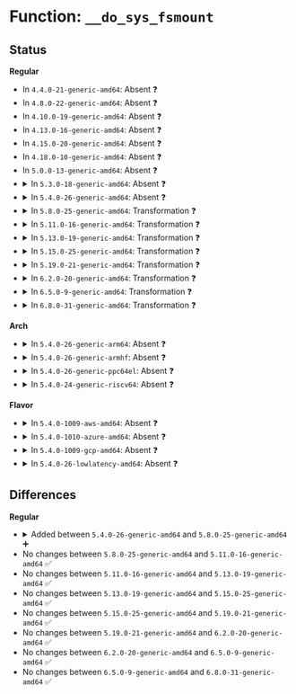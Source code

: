 # Function: <code>__do_sys_fsmount</code>

## Status
<b>Regular</b>
<ul>
<li>
In <code>4.4.0-21-generic-amd64</code>: Absent ❓
</li>
<li>
In <code>4.8.0-22-generic-amd64</code>: Absent ❓
</li>
<li>
In <code>4.10.0-19-generic-amd64</code>: Absent ❓
</li>
<li>
In <code>4.13.0-16-generic-amd64</code>: Absent ❓
</li>
<li>
In <code>4.15.0-20-generic-amd64</code>: Absent ❓
</li>
<li>
In <code>4.18.0-10-generic-amd64</code>: Absent ❓
</li>
<li>
In <code>5.0.0-13-generic-amd64</code>: Absent ❓
</li>
<li>
<details>
<summary>In <code>5.3.0-18-generic-amd64</code>: Absent ❓</summary>

```json
{
  "name": "__do_sys_fsmount",
  "collision_type": "Unique Static",
  "inline_type": "Full",
  "funcs": [
    {
      "addr": 18446744071581937782,
      "name": "__do_sys_fsmount",
      "external": false,
      "loc": "fs/namespace.c:3350",
      "file": "fs/namespace.c",
      "inline": "declared, inlined",
      "caller_inline": [
        "fs/namespace.c:__ia32_sys_fsmount",
        "fs/namespace.c:__x64_sys_fsmount"
      ],
      "caller_func": []
    }
  ],
  "symbols": []
}
```
</details>
</li>
<li>
<details>
<summary>In <code>5.4.0-26-generic-amd64</code>: Absent ❓</summary>

```json
{
  "name": "__do_sys_fsmount",
  "collision_type": "Unique Static",
  "inline_type": "Full",
  "funcs": [
    {
      "addr": 18446744071582010422,
      "name": "__do_sys_fsmount",
      "external": false,
      "loc": "fs/namespace.c:3381",
      "file": "fs/namespace.c",
      "inline": "declared, inlined",
      "caller_inline": [
        "fs/namespace.c:__ia32_sys_fsmount",
        "fs/namespace.c:__x64_sys_fsmount"
      ],
      "caller_func": []
    }
  ],
  "symbols": []
}
```
</details>
</li>
<li>
<details>
<summary>In <code>5.8.0-25-generic-amd64</code>: Transformation ❓</summary>

```c
long int __do_sys_fsmount(int fs_fd, unsigned int flags, unsigned int attr_flags)
```

```json
{
  "name": "__do_sys_fsmount",
  "collision_type": "Unique Static",
  "inline_type": "No",
  "funcs": [
    {
      "addr": 0,
      "name": "__do_sys_fsmount",
      "external": false,
      "loc": "fs/namespace.c:3434",
      "file": "fs/namespace.c",
      "inline": "seen, unknown",
      "caller_inline": [],
      "caller_func": [
        "fs/namespace.c:__ia32_sys_fsmount",
        "fs/namespace.c:__x64_sys_fsmount"
      ]
    }
  ],
  "symbols": [
    {
      "addr": 18446744071582246880,
      "name": "__do_sys_fsmount",
      "section": ".text",
      "bind": "STB_LOCAL",
      "size": 761
    },
    {
      "addr": 18446744071582257305,
      "name": "__do_sys_fsmount.cold",
      "section": ".text",
      "bind": "STB_LOCAL",
      "size": 21
    }
  ]
}
```
</details>
</li>
<li>
<details>
<summary>In <code>5.11.0-16-generic-amd64</code>: Transformation ❓</summary>

```c
long int __do_sys_fsmount(int fs_fd, unsigned int flags, unsigned int attr_flags)
```

```json
{
  "name": "__do_sys_fsmount",
  "collision_type": "Unique Static",
  "inline_type": "No",
  "funcs": [
    {
      "addr": 0,
      "name": "__do_sys_fsmount",
      "external": false,
      "loc": "fs/namespace.c:3456",
      "file": "fs/namespace.c",
      "inline": "seen, unknown",
      "caller_inline": [],
      "caller_func": [
        "fs/namespace.c:__ia32_sys_fsmount",
        "fs/namespace.c:__x64_sys_fsmount"
      ]
    }
  ],
  "symbols": [
    {
      "addr": 18446744071582296128,
      "name": "__do_sys_fsmount",
      "section": ".text",
      "bind": "STB_LOCAL",
      "size": 761
    },
    {
      "addr": 18446744071591339986,
      "name": "__do_sys_fsmount.cold",
      "section": ".text",
      "bind": "STB_LOCAL",
      "size": 21
    }
  ]
}
```
</details>
</li>
<li>
<details>
<summary>In <code>5.13.0-19-generic-amd64</code>: Transformation ❓</summary>

```c
long int __do_sys_fsmount(int fs_fd, unsigned int flags, unsigned int attr_flags)
```

```json
{
  "name": "__do_sys_fsmount",
  "collision_type": "Unique Static",
  "inline_type": "No",
  "funcs": [
    {
      "addr": 0,
      "name": "__do_sys_fsmount",
      "external": false,
      "loc": "fs/namespace.c:3516",
      "file": "fs/namespace.c",
      "inline": "seen, unknown",
      "caller_inline": [],
      "caller_func": [
        "fs/namespace.c:__ia32_sys_fsmount",
        "fs/namespace.c:__x64_sys_fsmount"
      ]
    }
  ],
  "symbols": [
    {
      "addr": 18446744071582322880,
      "name": "__do_sys_fsmount",
      "section": ".text",
      "bind": "STB_LOCAL",
      "size": 683
    },
    {
      "addr": 18446744071591282695,
      "name": "__do_sys_fsmount.cold",
      "section": ".text",
      "bind": "STB_LOCAL",
      "size": 42
    }
  ]
}
```
</details>
</li>
<li>
<details>
<summary>In <code>5.15.0-25-generic-amd64</code>: Transformation ❓</summary>

```c
long int __do_sys_fsmount(int fs_fd, unsigned int flags, unsigned int attr_flags)
```

```json
{
  "name": "__do_sys_fsmount",
  "collision_type": "Unique Static",
  "inline_type": "No",
  "funcs": [
    {
      "addr": 0,
      "name": "__do_sys_fsmount",
      "external": false,
      "loc": "fs/namespace.c:3593",
      "file": "fs/namespace.c",
      "inline": "seen, unknown",
      "caller_inline": [],
      "caller_func": [
        "fs/namespace.c:__ia32_sys_fsmount",
        "fs/namespace.c:__x64_sys_fsmount"
      ]
    }
  ],
  "symbols": [
    {
      "addr": 18446744071582643328,
      "name": "__do_sys_fsmount",
      "section": ".text",
      "bind": "STB_LOCAL",
      "size": 724
    },
    {
      "addr": 18446744071592230840,
      "name": "__do_sys_fsmount.cold",
      "section": ".text",
      "bind": "STB_LOCAL",
      "size": 66
    }
  ]
}
```
</details>
</li>
<li>
<details>
<summary>In <code>5.19.0-21-generic-amd64</code>: Transformation ❓</summary>

```c
long int __do_sys_fsmount(int fs_fd, unsigned int flags, unsigned int attr_flags)
```

```json
{
  "name": "__do_sys_fsmount",
  "collision_type": "Unique Static",
  "inline_type": "No",
  "funcs": [
    {
      "addr": 0,
      "name": "__do_sys_fsmount",
      "external": false,
      "loc": "fs/namespace.c:3636",
      "file": "fs/namespace.c",
      "inline": "seen, unknown",
      "caller_inline": [],
      "caller_func": [
        "fs/namespace.c:__ia32_sys_fsmount",
        "fs/namespace.c:__x64_sys_fsmount"
      ]
    }
  ],
  "symbols": [
    {
      "addr": 18446744071583181136,
      "name": "__do_sys_fsmount",
      "section": ".text",
      "bind": "STB_LOCAL",
      "size": 751
    },
    {
      "addr": 18446744071594010808,
      "name": "__do_sys_fsmount.cold",
      "section": ".text",
      "bind": "STB_LOCAL",
      "size": 65
    }
  ]
}
```
</details>
</li>
<li>
<details>
<summary>In <code>6.2.0-20-generic-amd64</code>: Transformation ❓</summary>

```c
long int __do_sys_fsmount(int fs_fd, unsigned int flags, unsigned int attr_flags)
```

```json
{
  "name": "__do_sys_fsmount",
  "collision_type": "Unique Static",
  "inline_type": "No",
  "funcs": [
    {
      "addr": 0,
      "name": "__do_sys_fsmount",
      "external": false,
      "loc": "fs/namespace.c:3742",
      "file": "fs/namespace.c",
      "inline": "seen, unknown",
      "caller_inline": [],
      "caller_func": [
        "fs/namespace.c:__ia32_sys_fsmount",
        "fs/namespace.c:__x64_sys_fsmount"
      ]
    }
  ],
  "symbols": [
    {
      "addr": 18446744071583756256,
      "name": "__do_sys_fsmount",
      "section": ".text",
      "bind": "STB_LOCAL",
      "size": 799
    },
    {
      "addr": 18446744071596051641,
      "name": "__do_sys_fsmount.cold",
      "section": ".text",
      "bind": "STB_LOCAL",
      "size": 21
    }
  ]
}
```
</details>
</li>
<li>
<details>
<summary>In <code>6.5.0-9-generic-amd64</code>: Transformation ❓</summary>

```c
long int __do_sys_fsmount(int fs_fd, unsigned int flags, unsigned int attr_flags)
```

```json
{
  "name": "__do_sys_fsmount",
  "collision_type": "Unique Static",
  "inline_type": "No",
  "funcs": [
    {
      "addr": 0,
      "name": "__do_sys_fsmount",
      "external": false,
      "loc": "fs/namespace.c:3929",
      "file": "fs/namespace.c",
      "inline": "seen, unknown",
      "caller_inline": [],
      "caller_func": [
        "fs/namespace.c:__ia32_sys_fsmount",
        "fs/namespace.c:__x64_sys_fsmount"
      ]
    }
  ],
  "symbols": [
    {
      "addr": 18446744071583973184,
      "name": "__do_sys_fsmount",
      "section": ".text",
      "bind": "STB_LOCAL",
      "size": 802
    },
    {
      "addr": 18446744071596574171,
      "name": "__do_sys_fsmount.cold",
      "section": ".text",
      "bind": "STB_LOCAL",
      "size": 21
    }
  ]
}
```
</details>
</li>
<li>
<details>
<summary>In <code>6.8.0-31-generic-amd64</code>: Transformation ❓</summary>

```c
long int __do_sys_fsmount(int fs_fd, unsigned int flags, unsigned int attr_flags)
```

```json
{
  "name": "__do_sys_fsmount",
  "collision_type": "Unique Static",
  "inline_type": "No",
  "funcs": [
    {
      "addr": 0,
      "name": "__do_sys_fsmount",
      "external": false,
      "loc": "fs/namespace.c:3943",
      "file": "fs/namespace.c",
      "inline": "seen, unknown",
      "caller_inline": [],
      "caller_func": [
        "fs/namespace.c:__ia32_sys_fsmount",
        "fs/namespace.c:__x64_sys_fsmount"
      ]
    }
  ],
  "symbols": [
    {
      "addr": 18446744071584185456,
      "name": "__do_sys_fsmount",
      "section": ".text",
      "bind": "STB_LOCAL",
      "size": 779
    },
    {
      "addr": 18446744071597478709,
      "name": "__do_sys_fsmount.cold",
      "section": ".text",
      "bind": "STB_LOCAL",
      "size": 21
    }
  ]
}
```
</details>
</li>
</ul>
<b>Arch</b>
<ul>
<li>
<details>
<summary>In <code>5.4.0-26-generic-arm64</code>: Absent ❓</summary>

```json
{
  "name": "__do_sys_fsmount",
  "collision_type": "Unique Static",
  "inline_type": "Full",
  "funcs": [
    {
      "addr": 18446603336493532332,
      "name": "__do_sys_fsmount",
      "external": false,
      "loc": "fs/namespace.c:3381",
      "file": "fs/namespace.c",
      "inline": "declared, inlined",
      "caller_inline": [
        "fs/namespace.c:__arm64_sys_fsmount"
      ],
      "caller_func": []
    }
  ],
  "symbols": []
}
```
</details>
</li>
<li>
<details>
<summary>In <code>5.4.0-26-generic-armhf</code>: Absent ❓</summary>

```json
{
  "name": "__do_sys_fsmount",
  "collision_type": "Unique Static",
  "inline_type": "Full",
  "funcs": [
    {
      "addr": 3227090876,
      "name": "__do_sys_fsmount",
      "external": false,
      "loc": "fs/namespace.c:3381",
      "file": "fs/namespace.c",
      "inline": "declared, inlined",
      "caller_inline": [
        "fs/namespace.c:__se_sys_fsmount"
      ],
      "caller_func": []
    }
  ],
  "symbols": []
}
```
</details>
</li>
<li>
<details>
<summary>In <code>5.4.0-26-generic-ppc64el</code>: Absent ❓</summary>

```json
{
  "name": "__do_sys_fsmount",
  "collision_type": "Unique Static",
  "inline_type": "Full",
  "funcs": [
    {
      "addr": 13835058055287100372,
      "name": "__do_sys_fsmount",
      "external": false,
      "loc": "fs/namespace.c:3381",
      "file": "fs/namespace.c",
      "inline": "declared, inlined",
      "caller_inline": [
        "fs/namespace.c:__se_sys_fsmount"
      ],
      "caller_func": []
    }
  ],
  "symbols": []
}
```
</details>
</li>
<li>
<details>
<summary>In <code>5.4.0-24-generic-riscv64</code>: Absent ❓</summary>

```json
{
  "name": "__do_sys_fsmount",
  "collision_type": "Unique Static",
  "inline_type": "Full",
  "funcs": [
    {
      "addr": 18446743936273205042,
      "name": "__do_sys_fsmount",
      "external": false,
      "loc": "fs/namespace.c:3381",
      "file": "fs/namespace.c",
      "inline": "declared, inlined",
      "caller_inline": [
        "fs/namespace.c:__se_sys_fsmount"
      ],
      "caller_func": []
    }
  ],
  "symbols": []
}
```
</details>
</li>
</ul>
<b>Flavor</b>
<ul>
<li>
<details>
<summary>In <code>5.4.0-1009-aws-amd64</code>: Absent ❓</summary>

```json
{
  "name": "__do_sys_fsmount",
  "collision_type": "Unique Static",
  "inline_type": "Full",
  "funcs": [
    {
      "addr": 18446744071581979158,
      "name": "__do_sys_fsmount",
      "external": false,
      "loc": "fs/namespace.c:3381",
      "file": "fs/namespace.c",
      "inline": "declared, inlined",
      "caller_inline": [
        "fs/namespace.c:__ia32_sys_fsmount",
        "fs/namespace.c:__x64_sys_fsmount"
      ],
      "caller_func": []
    }
  ],
  "symbols": []
}
```
</details>
</li>
<li>
<details>
<summary>In <code>5.4.0-1010-azure-amd64</code>: Absent ❓</summary>

```json
{
  "name": "__do_sys_fsmount",
  "collision_type": "Unique Static",
  "inline_type": "Full",
  "funcs": [
    {
      "addr": 18446744071581916726,
      "name": "__do_sys_fsmount",
      "external": false,
      "loc": "fs/namespace.c:3381",
      "file": "fs/namespace.c",
      "inline": "declared, inlined",
      "caller_inline": [
        "fs/namespace.c:__ia32_sys_fsmount",
        "fs/namespace.c:__x64_sys_fsmount"
      ],
      "caller_func": []
    }
  ],
  "symbols": []
}
```
</details>
</li>
<li>
<details>
<summary>In <code>5.4.0-1009-gcp-amd64</code>: Absent ❓</summary>

```json
{
  "name": "__do_sys_fsmount",
  "collision_type": "Unique Static",
  "inline_type": "Full",
  "funcs": [
    {
      "addr": 18446744071581970438,
      "name": "__do_sys_fsmount",
      "external": false,
      "loc": "fs/namespace.c:3381",
      "file": "fs/namespace.c",
      "inline": "declared, inlined",
      "caller_inline": [
        "fs/namespace.c:__ia32_sys_fsmount",
        "fs/namespace.c:__x64_sys_fsmount"
      ],
      "caller_func": []
    }
  ],
  "symbols": []
}
```
</details>
</li>
<li>
<details>
<summary>In <code>5.4.0-26-lowlatency-amd64</code>: Absent ❓</summary>

```json
{
  "name": "__do_sys_fsmount",
  "collision_type": "Unique Static",
  "inline_type": "Full",
  "funcs": [
    {
      "addr": 18446744071582041686,
      "name": "__do_sys_fsmount",
      "external": false,
      "loc": "fs/namespace.c:3381",
      "file": "fs/namespace.c",
      "inline": "declared, inlined",
      "caller_inline": [
        "fs/namespace.c:__ia32_sys_fsmount",
        "fs/namespace.c:__x64_sys_fsmount"
      ],
      "caller_func": []
    }
  ],
  "symbols": []
}
```
</details>
</li>
</ul>

## Differences
<b>Regular</b>
<ul>
<li>
<details>
<summary>Added between <code>5.4.0-26-generic-amd64</code> and <code>5.8.0-25-generic-amd64</code> ➕</summary>

```c
long int __do_sys_fsmount(int fs_fd, unsigned int flags, unsigned int attr_flags)
```
</details>
</li>
<li>
No changes between <code>5.8.0-25-generic-amd64</code> and <code>5.11.0-16-generic-amd64</code> ✅
</li>
<li>
No changes between <code>5.11.0-16-generic-amd64</code> and <code>5.13.0-19-generic-amd64</code> ✅
</li>
<li>
No changes between <code>5.13.0-19-generic-amd64</code> and <code>5.15.0-25-generic-amd64</code> ✅
</li>
<li>
No changes between <code>5.15.0-25-generic-amd64</code> and <code>5.19.0-21-generic-amd64</code> ✅
</li>
<li>
No changes between <code>5.19.0-21-generic-amd64</code> and <code>6.2.0-20-generic-amd64</code> ✅
</li>
<li>
No changes between <code>6.2.0-20-generic-amd64</code> and <code>6.5.0-9-generic-amd64</code> ✅
</li>
<li>
No changes between <code>6.5.0-9-generic-amd64</code> and <code>6.8.0-31-generic-amd64</code> ✅
</li>
</ul>
